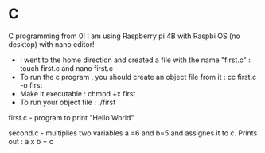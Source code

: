# C
C programming from 0! I am using Raspberry pi 4B with Raspbi OS (no desktop) with nano editor!

* I went to the home direction and created a file with the name "first.c" : touch first.c and nano first.c
* To run the c program , you should create an object file from it : cc first.c -o first
* Make it executable : chmod +x first
* To run your object file : ./first

first.c - program to print "Hello World"

second.c - multiplies two variables a =6 and b=5 and assignes it to c. Prints out : a x b = c
